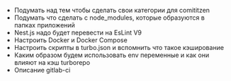 - Подумать над тем чтобы сделать свои категории для comititzen
- Подумать что сделать с node_modules, которые образуются в папках приложений
- Nest.js надо будет перевести на EsLint V9
- Настроить Docker и Docker Compose
- Настроить скрипты в turbo.json и вспомнить что такое кэширование
- Каким образом будем использовать env переменные и как они влияют на кэш turborepo
- Описание gitlab-ci